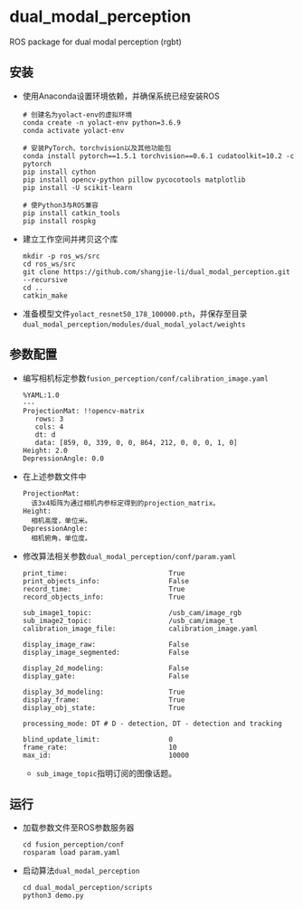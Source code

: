 # dual_modal_perception

ROS package for dual modal perception (rgbt)

## 安装
 - 使用Anaconda设置环境依赖，并确保系统已经安装ROS
   ```
   # 创建名为yolact-env的虚拟环境
   conda create -n yolact-env python=3.6.9
   conda activate yolact-env
   
   # 安装PyTorch、torchvision以及其他功能包
   conda install pytorch==1.5.1 torchvision==0.6.1 cudatoolkit=10.2 -c pytorch
   pip install cython
   pip install opencv-python pillow pycocotools matplotlib
   pip install -U scikit-learn
   
   # 使Python3与ROS兼容
   pip install catkin_tools
   pip install rospkg
   ```
 - 建立工作空间并拷贝这个库
   ```Shell
   mkdir -p ros_ws/src
   cd ros_ws/src
   git clone https://github.com/shangjie-li/dual_modal_perception.git --recursive
   cd ..
   catkin_make
   ```
 - 准备模型文件`yolact_resnet50_178_100000.pth`，并保存至目录`dual_modal_perception/modules/dual_modal_yolact/weights`

## 参数配置
 - 编写相机标定参数`fusion_perception/conf/calibration_image.yaml`
   ```
   %YAML:1.0
   ---
   ProjectionMat: !!opencv-matrix
      rows: 3
      cols: 4
      dt: d
      data: [859, 0, 339, 0, 0, 864, 212, 0, 0, 0, 1, 0]
   Height: 2.0
   DepressionAngle: 0.0
   ```
 - 在上述参数文件中
   ```
   ProjectionMat:
     该3x4矩阵为通过相机内参标定得到的projection_matrix。
   Height:
     相机高度，单位米。
   DepressionAngle:
     相机俯角，单位度。
   ```
 - 修改算法相关参数`dual_modal_perception/conf/param.yaml`
   ```
   print_time:                         True
   print_objects_info:                 False
   record_time:                        True
   record_objects_info:                True
  
   sub_image1_topic:                   /usb_cam/image_rgb
   sub_image2_topic:                   /usb_cam/image_t
   calibration_image_file:             calibration_image.yaml
  
   display_image_raw:                  False
   display_image_segmented:            False
  
   display_2d_modeling:                False
   display_gate:                       False
  
   display_3d_modeling:                True
   display_frame:                      True
   display_obj_state:                  True
  
   processing_mode: DT # D - detection, DT - detection and tracking
  
   blind_update_limit:                 0
   frame_rate:                         10
   max_id:                             10000
   ```
    - `sub_image_topic`指明订阅的图像话题。

## 运行
 - 加载参数文件至ROS参数服务器
   ```
   cd fusion_perception/conf
   rosparam load param.yaml
   ```
 - 启动算法`dual_modal_perception`
   ```
   cd dual_modal_perception/scripts
   python3 demo.py
   ```


